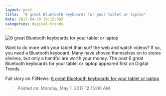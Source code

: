 ```yaml
---
layout: post
title:  "6 great Bluetooth keyboards for your tablet or laptop"
date: 2017-04-30 19:15:00Z
categories: digital-trends
---
```


![6 great Bluetooth keyboards for your tablet or laptop](http://icdn3.digitaltrends.com/image/logitech-bluetooth-multi-device-keyboard-k480-1200x630-c.jpg)

Want to do more with your tablet than surf the web and watch videos? If so, you need a Bluetooth keyboard. Many have shoved themselves on to stores shelves, but only a handful are worth your money. The post 6 great Bluetooth keyboards for your tablet or laptop appeared first on Digital Trends .


Full story on F3News: [6 great Bluetooth keyboards for your tablet or laptop](http://www.f3nws.com/n/DftRVE)

> Posted on: Monday, May 1, 2017 12:15:00 AM

